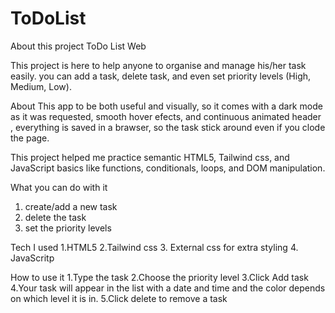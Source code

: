 # ToDoList
About this project ToDo List Web

This project is here to help anyone to organise and manage his/her task easily. you can add a task, delete task, and even set priority levels (High, Medium, Low).


About This app to be both useful and visually, so it comes with a dark mode as it was requested, smooth hover efects, and continuous animated header , everything is saved in a brawser, so the task stick around even if you clode the page.

This project helped me practice semantic HTML5, Tailwind css, and JavaScript basics like functions, conditionals, loops, and DOM manipulation.

What you can do with it
1. create/add a new task
2. delete the task
3. set the priority levels

Tech I used
1.HTML5
2.Tailwind css
3. External css for extra styling
4. JavaScritp

How to use it
1.Type the task
2.Choose the priority level
3.Click Add task
4.Your task will appear in the list with a date and time and the color depends on which level it is in.
5.Click delete to remove a task
